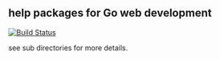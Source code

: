 ## help packages for Go web development

[![Build Status](https://travis-ci.org/wgoudsbloem/wg-gohelp.svg?branch=master)](https://travis-ci.org/wgoudsbloem/wg-gohelp)

see sub directories for more details.